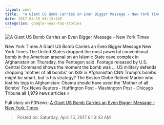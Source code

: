```yaml
---
layout: post
title:  "A Giant US Bomb Carries an Even Bigger Message - New York Times"
date: 2017-04-15 01:13:43Z
categories: google-news-top-stories
---
```


![A Giant US Bomb Carries an Even Bigger Message - New York Times](https://static01.nyt.com/images/2017/04/15/world/15afghanistan-still/15afghanistan-still-facebookJumbo.jpg)

New York Times A Giant US Bomb Carries an Even Bigger Message New York Times The United States dropped the most powerful conventional bomb in the American arsenal on an Islamic State cave complex in Afghanistan on Thursday, the Pentagon said. Footage released by U.S. Central Command shows the moment the bomb was ... US military defends dropping 'mother of all bombs' on ISIS in Afghanistan CNN Trump's bombs might be smart, but is his strategy? The Boston Globe Retired Marine who lost his legs in Afghanistan: Obama should have used the 'Mother of all Bombs' Fox News Reuters - Huffington Post - Washington Post - Chicago Tribune all 1,979 news articles »


Full story on F3News: [A Giant US Bomb Carries an Even Bigger Message - New York Times](http://www.f3nws.com/n/rTmBbG)

> Posted on: Saturday, April 15, 2017 6:13:43 AM
